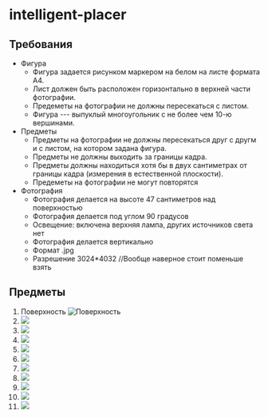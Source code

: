 # intelligent-placer
## Требования
* Фигура
  * Фигура задается рисунком маркером на белом на листе формата А4.
  * Лист должен быть расположен горизонтально в верхней части фотографии.
  * Предеметы на фотографии не должны пересекаться с листом.
  * Фигура --- выпуклый многоугольник с не более чем 10-ю вершинами.
* Предметы
  * Предметы на фотографии не должны пересекаться друг с другм и с листом, на котором задана фигура.
  * Предметы не должны выходить за границы кадра.
  * Предметы должны находиться хотя бы в двух сантиметрах от границы кадра (измерения в естественной плоскости).
  * Предеметы на фотографии не могут повторятся
* Фотография
  * Фотография делается на высоте 47 сантиметров над поверхностью
  * Фотография делается под углом 90 градусов
  * Освещение: включена верхняя лампа, других источников света нет
  * Фотография делается вертикально
  * Формат .jpg
  * Разрешение 3024*4032 //Вообще наверное стоит поменьше взять
 ## Предметы
1. Поверхность
 ![Поверхность](/images/photo5321203346188646679.jpg)
2. ![](/images/photo5321203346188646678.jpg)
3. ![](images/photo5321203346188646677.jpg)
4. ![](images/photo5321203346188646676.jpg)
5. ![](images/photo5321203346188646675.jpg)
6. ![](images/photo5321203346188646674.jpg)
7. ![](images/photo5321203346188646673.jpg)
8. ![](images/photo5321203346188646672.jpg)
9. ![](images/photo5321203346188646671.jpg)
10. ![](images/photo5321203346188646670.jpg)
11. ![](images/photo5321203346188646669.jpg)
